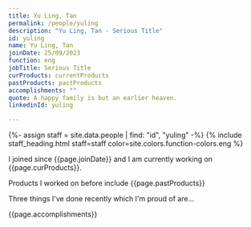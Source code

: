 ```yaml
---
title: Yu Ling, Tan
permalink: /people/yuling
description: "Yu Ling, Tan - Serious Title"
id: yuling
name: Yu Ling, Tan
joinDate: 25/09/2023
function: eng
jobTitle: Serious Title
curProducts: currentProducts
pastProducts: pastProducts
accomplishments: ""
quote: A happy family is but an earlier heaven.
linkedinId: yuling

---
```


{%- assign staff = site.data.people | find: "id", "yuling" -%}
{% include staff_heading.html staff=staff color=site.colors.function-colors.eng %}

<p>I joined since {{page.joinDate}} and I am currently working on {{page.curProducts}}.</p>

<p>Products I worked on before include {{page.pastProducts}}</p>

<p>Three things I've done recently which I'm proud of are...</p>
{{page.accomplishments}}
